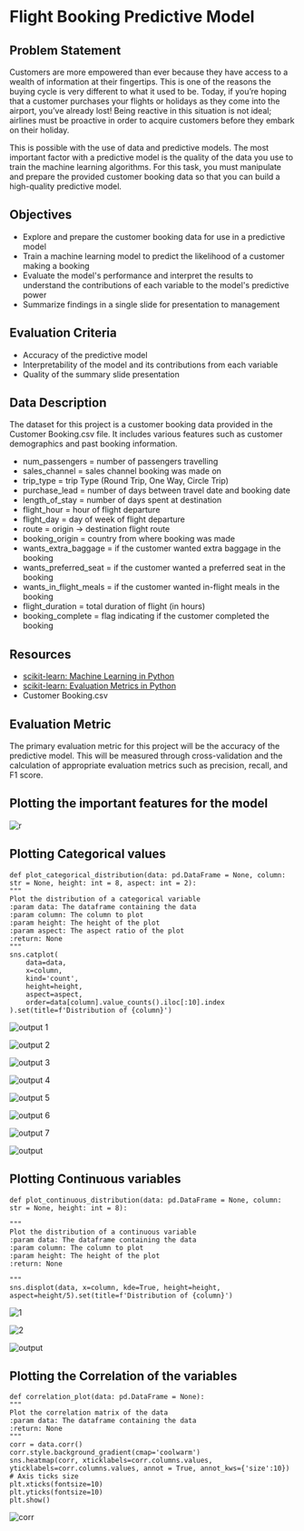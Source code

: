 # Flight Booking Predictive Model
## Problem Statement
Customers are more empowered than ever because they have access to a wealth of information at their fingertips. This is one of the reasons the buying cycle is very different to what it used to be. Today, if you’re hoping that a customer purchases your flights or holidays as they come into the airport, you’ve already lost! Being reactive in this situation is not ideal; airlines must be proactive in order to acquire customers before they embark on their holiday.

This is possible with the use of data and predictive models. The most important factor with a predictive model is the quality of the data you use to train the machine learning algorithms. For this task, you must manipulate and prepare the provided customer booking data so that you can build a high-quality predictive model.

## Objectives
- Explore and prepare the customer booking data for use in a predictive model
- Train a machine learning model to predict the likelihood of a customer making a booking
- Evaluate the model's performance and interpret the results to understand the contributions of each variable to the model's predictive power
- Summarize findings in a single slide for presentation to management
## Evaluation Criteria
- Accuracy of the predictive model
- Interpretability of the model and its contributions from each variable
- Quality of the summary slide presentation
## Data Description
The dataset for this project is a customer booking data provided in the Customer Booking.csv file. It includes various features such as customer demographics and past booking information.
- num_passengers = number of passengers travelling
- sales_channel = sales channel booking was made on
- trip_type = trip Type (Round Trip, One Way, Circle Trip)
- purchase_lead = number of days between travel date and booking date
- length_of_stay = number of days spent at destination
- flight_hour = hour of flight departure
- flight_day = day of week of flight departure
- route = origin -> destination flight route
- booking_origin = country from where booking was made
- wants_extra_baggage = if the customer wanted extra baggage in the booking
- wants_preferred_seat = if the customer wanted a preferred seat in the booking
- wants_in_flight_meals = if the customer wanted in-flight meals in the booking
- flight_duration = total duration of flight (in hours)
- booking_complete = flag indicating if the customer completed the booking

## Resources
- [scikit-learn: Machine Learning in Python](https://scikit-learn.org/stable/supervised_learning.html)
- [scikit-learn: Evaluation Metrics in Python](https://scikit-learn.org/stable/modules/model_evaluation.html)
- Customer Booking.csv
## Evaluation Metric
The primary evaluation metric for this project will be the accuracy of the predictive model. This will be measured through cross-validation and the calculation of appropriate evaluation metrics such as precision, recall, and F1 score.

## Plotting the important features for the model
![r](https://user-images.githubusercontent.com/115629197/208548097-f8030909-ea90-4885-b704-958972afde37.png)

## Plotting Categorical values

    def plot_categorical_distribution(data: pd.DataFrame = None, column: str = None, height: int = 8, aspect: int = 2):
    """
    Plot the distribution of a categorical variable
    :param data: The dataframe containing the data
    :param column: The column to plot
    :param height: The height of the plot
    :param aspect: The aspect ratio of the plot
    :return: None
    """
    sns.catplot(
        data=data,
        x=column,
        kind='count',
        height=height,
        aspect=aspect,
        order=data[column].value_counts().iloc[:10].index
    ).set(title=f'Distribution of {column}')
    
    
![output 1](https://user-images.githubusercontent.com/115629197/208546698-3f39ff09-6662-46ec-be07-83d1552daa7e.png)

![output 2](https://user-images.githubusercontent.com/115629197/208546705-1a874902-8a64-4abb-95cf-d5be80a45128.png)

![output 3](https://user-images.githubusercontent.com/115629197/208546708-f9872d1a-f053-4fb1-97e2-7a01ed6facb7.png)

![output 4](https://user-images.githubusercontent.com/115629197/208546711-b209bb97-33e3-438b-8f26-9e17df693111.png)

![output 5](https://user-images.githubusercontent.com/115629197/208546715-75d07477-6dc4-4944-b563-0936b875b339.png)

![output 6](https://user-images.githubusercontent.com/115629197/208546717-1b7697a4-ab71-4e6c-84ff-ef74344a74ef.png)

![output 7](https://user-images.githubusercontent.com/115629197/208546719-ece13a29-d3c5-4dfc-87e8-17b80f4e0da2.png)

![output](https://user-images.githubusercontent.com/115629197/208546722-3cea0014-8a1e-4a54-980c-dae30b1b0cd1.png)

## Plotting Continuous variables


    def plot_continuous_distribution(data: pd.DataFrame = None, column: str = None, height: int = 8):

    """
    Plot the distribution of a continuous variable
    :param data: The dataframe containing the data
    :param column: The column to plot
    :param height: The height of the plot
    :return: None
    
    """
    sns.displot(data, x=column, kde=True, height=height, aspect=height/5).set(title=f'Distribution of {column}')
    
    
   ![1](https://user-images.githubusercontent.com/115629197/208547518-710a6901-9af6-45d0-8ebb-50d31b427b5a.png)
   
![2](https://user-images.githubusercontent.com/115629197/208547523-e42940fb-ddfd-4b08-8408-44f497be5474.png)

![output](https://user-images.githubusercontent.com/115629197/208547526-4c764c19-7211-4483-aeeb-61cd469cac82.png)


## Plotting the Correlation of the variables

    def correlation_plot(data: pd.DataFrame = None):
    """
    Plot the correlation matrix of the data
    :param data: The dataframe containing the data
    :return: None
    """
    corr = data.corr()
    corr.style.background_gradient(cmap='coolwarm')
    sns.heatmap(corr, xticklabels=corr.columns.values, yticklabels=corr.columns.values, annot = True, annot_kws={'size':10})
    # Axis ticks size
    plt.xticks(fontsize=10)
    plt.yticks(fontsize=10)
    plt.show()
    
![corr](https://user-images.githubusercontent.com/115629197/208547607-dfa867d1-e812-44b5-858c-327a98e82911.png)


